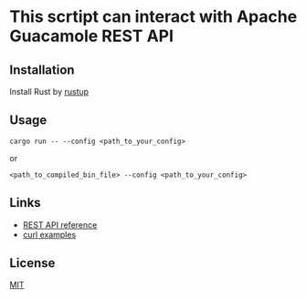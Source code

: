 # This scrtipt can interact with Apache Guacamole REST API

## Installation

Install Rust by [rustup](https://rustup.rs/)

## Usage 

```cargo run -- --config <path_to_your_config>``` 

or 

```<path_to_compiled_bin_file> --config <path_to_your_config>```

## Links

- [REST API reference](https://github.com/ridvanaltun/guacamole-rest-api-documentation/tree/master/docs)
- [curl examples](https://gist.github.com/atomlab/376901845c3d474d1e60e6b7a3affaae)


## License

[MIT](https://choosealicense.com/licenses/mit/)
